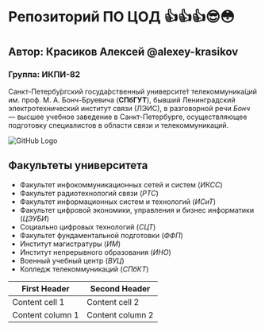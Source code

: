 # Репозиторий ПО ЦОД 👍👍👍😎😳
## Автор: Красиков Алексей @alexey-krasikov
### Группа: ИКПИ-82
Санкт-Петербу́ргский госуда́рственный университе́т телекоммуника́ций им. проф. М. А. Бонч-Бруевича (**СПбГУТ**), бывший Ленинградский электротехнический институт связи (ЛЭИС), в разговорной речи *Бонч* — высшее учебное заведение в Санкт-Петербурге, осуществляющее подготовку специалистов в области связи и телекоммуникаций.

![GitHub Logo](https://upload.wikimedia.org/wikipedia/commons/thumb/5/51/Корпус_СПбГУТ.jpg/1920px-Корпус_СПбГУТ.jpg)

## Факультеты университета
* Факультет инфокоммуникационных сетей и систем (*ИКСС*)
* Факультет радиотехнологий связи (*РТС*)
* Факультет информационных систем и технологий (*ИСиТ*)
* Факультет цифровой экономики, управления и бизнес информатики (*ЦЭУБИ*)
* Социально цифровых технологий (*СЦТ*)
* Факультет фундаментальной подготовки (*ФФП*)
* Институт магистратуры (*ИМ*)
* Институт непрерывного образования (*ИНО*)
* Военный учебный центр (*ВУЦ*)
* Колледж телекоммуникаций (*СПбКТ*)

First Header | Second Header
------------ | -------------
Content cell 1 | Content cell 2
Content column 1 | Content column 2
